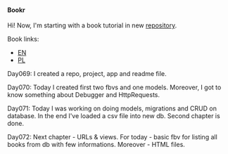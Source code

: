 #### Bookr

Hi! Now, I'm starting with a book tutorial in new [repository](https://github.com/xwojziarnik/Bookr).

Book links:
- [EN](https://www.amazon.pl/Web-Development-Django-applications-Python-based/dp/1839212500/ref=asc_df_1839212500/?tag=plshogostdde-21&linkCode=df0&hvadid=504384189023&hvpos=&hvnetw=g&hvrand=5456534563855773767&hvpone=&hvptwo=&hvqmt=&hvdev=c&hvdvcmdl=&hvlocint=&hvlocphy=1011615&hvtargid=pla-1202063357020&psc=1)
- [PL](https://helion.pl/ksiazki/django-tworzenie-nowoczesnych-aplikacji-internetowych-w-pythonie-ben-shaw-saurabh-badhwar-andrew-bird-bharath-ch,twapdj.htm#format/d)

<p>Day069: I created a repo, project, app and readme file.</p>
<p>Day070: Today I created first two fbvs and one models. Moreover, I got to know something about Debugger and HttpRequests.</p>
<p>Day071: Today I was working on doing models, migrations and CRUD on database. In the end I've loaded a csv file into new db. Second chapter is done.</p>
<p>Day072: Next chapter - URLs & views. For today - basic fbv for listing all books from db with few informations. Moreover - HTML files.</p>